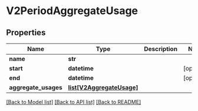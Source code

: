 # V2PeriodAggregateUsage

## Properties
Name | Type | Description | Notes
------------ | ------------- | ------------- | -------------
**name** | **str** |  | 
**start** | **datetime** |  | [optional] 
**end** | **datetime** |  | [optional] 
**aggregate_usages** | [**list[V2AggregateUsage]**](V2AggregateUsage.md) |  | 

[[Back to Model list]](../README.md#documentation-for-models) [[Back to API list]](../README.md#documentation-for-api-endpoints) [[Back to README]](../README.md)

